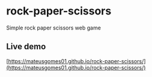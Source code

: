 # rock-paper-scissors
Simple rock paper scissors web game

## Live demo

[https://mateusgomes01.github.io/rock-paper-scissors/](https://mateusgomes01.github.io/rock-paper-scissors/)